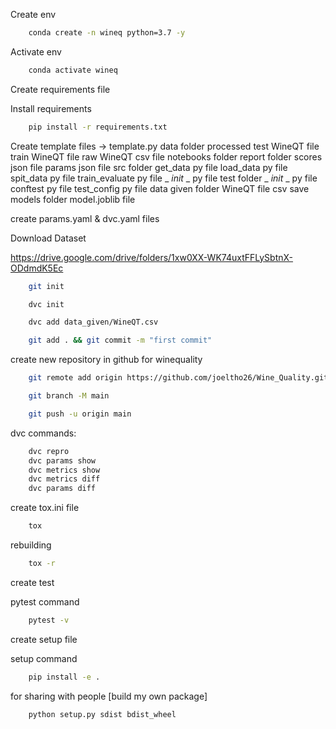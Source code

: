 Create env

```bash
    conda create -n wineq python=3.7 -y
```

Activate env

```bash
    conda activate wineq
```

Create requirements file

Install requirements
```bash
    pip install -r requirements.txt
```

Create template files -> template.py
    data folder
        processed
            test WineQT file
            train WineQT file
        raw
            WineQT csv file
    notebooks folder
    report folder
        scores json file
        params json file
    src folder
        get_data py file
        load_data py file
        spit_data py file
        train_evaluate py file
        _ _init_ _ py file
    test folder
        _ _init_ _ py file
        conftest py file
        test_config py file
    data given folder
        WineQT file csv
    save models folder
        model.joblib file

create params.yaml & dvc.yaml files

Download Dataset

https://drive.google.com/drive/folders/1xw0XX-WK74uxtFFLySbtnX-ODdmdK5Ec

```bash
    git init
```

```bash
    dvc init
```

```bash
    dvc add data_given/WineQT.csv
```

```bash
    git add . && git commit -m "first commit"
```

create new repository in github for winequality

```bash
    git remote add origin https://github.com/joeltho26/Wine_Quality.git
```

```bash
    git branch -M main
```

```bash
    git push -u origin main
```
dvc commands:

```bash
    dvc repro
    dvc params show
    dvc metrics show
    dvc metrics diff
    dvc params diff
```


create tox.ini file

```bash
    tox
```

rebuilding
```bash
    tox -r
```
create test

pytest command
```bash
    pytest -v
```

create setup file

setup command
```bash
    pip install -e .
```

for sharing with people [build my own package]
```bash
    python setup.py sdist bdist_wheel
```